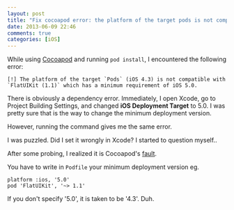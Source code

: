 ```yaml
---
layout: post
title: "Fix cocoapod error: the platform of the target pods is not compatible"
date: 2013-06-09 22:46
comments: true
categories: [iOS]
---
```


While using [Cocoapod](http://cocoapods.org/) and running `pod install`, I encountered the following error:

	[!] The platform of the target `Pods` (iOS 4.3) is not compatible with `FlatUIKit (1.1)` which has a minimum requirement of iOS 5.0.

<!-- more -->

There is obviously a dependency error. Immediately, I open Xcode, go to Project Building Settings, and changed **iOS Deployment Target** to 5.0. I was pretty sure that is the way to change the minimum deployment version.

However, running the command gives me the same error.

I was puzzled. Did I set it wrongly in Xcode? I started to question myself..

After some probing, I realized it is Cocoapod's [fault](https://github.com/CocoaPods/CocoaPods/issues/603).

You have to write in `Podfile` your minimum deployment version eg.

```
platform :ios, '5.0'
pod 'FlatUIKit', '~> 1.1'
```

If you don't specify '5.0', it is taken to be '4.3'. Duh.